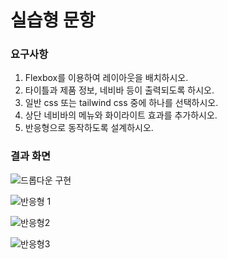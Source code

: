 # 실습형 문항

### 요구사항
1. Flexbox를 이용하여 레이아웃을 배치하시오.
2. 타이틀과 제품 정보, 네비바 등이 출력되도록 하시오.
3. 일반 css 또는 tailwind css 중에 하나를 선택하시오.
4. 상단 네비바의 메뉴와 화이라이트 효과를 추가하시오.
5. 반응형으로 동작하도록 설계하시오.

### 결과 화면
![드롭다운 구현](https://github.com/user-attachments/assets/463ab937-7a4e-4592-aeb3-2a808b5294ed)

![반응형 1](https://github.com/user-attachments/assets/7d5d2dff-df85-4cd8-bc7d-469d94513090)

![반응형2](https://github.com/user-attachments/assets/14117896-0824-492c-95f6-126f1ec9b975)

![반응형3](https://github.com/user-attachments/assets/c2bb3162-4bee-4793-b3fe-8185e0c765d7)


